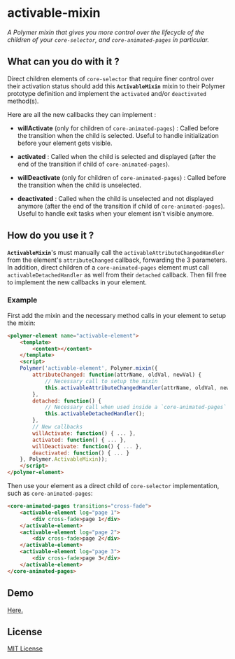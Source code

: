 # activable-mixin

_A Polymer mixin that gives you more control over the lifecycle of the children of your `core-selector`, and `core-animated-pages` in particular._

## What can you do with it ?

Direct children elements of `core-selector` that require finer control over their
activation status should add this **`ActivableMixin`** mixin to their Polymer
prototype definition and implement the `activated` and/or `deactivated` method(s).

Here are all the new callbacks they can implement :
* **willActivate** (only for children of `core-animated-pages`) :
Called before the transition when the child is selected. Useful to handle initialization
before your element gets visible.

* **activated** :
Called when the child is selected and displayed (after the end of the transition
if child of `core-animated-pages`).
* **willDeactivate** (only for children of `core-animated-pages`) :
Called before the transition when the child is unselected.

* **deactivated** :
Called when the child is unselected and not displayed anymore (after the end
of the transition if child of `core-animated-pages`).
Useful to handle exit tasks when your element isn't visible anymore.
 
## How do you use it ?

**`ActivableMixin`**'s must manually call the `activableAttributeChangedHandler` from the
element's `attributeChanged` callback, forwarding the 3 parameters. In addition, direct
children of a `core-animated-pages` element must call `activableDetachedHandler`
as well from their `detached` callback.
Then fill free to implement the new callbacks in your element.

### Example

First add the mixin and the necessary method calls in your element to setup the mixin:

```html
<polymer-element name="activable-element">
	<template>
		<content></content>
	</template>
	<script>
	Polymer('activable-element', Polymer.mixin({
		attributeChanged: function(attrName, oldVal, newVal) {
			// Necessary call to setup the mixin
			this.activableAttributeChangedHandler(attrName, oldVal, newVal);
		},
		detached: function() {
			// Necessary call when used inside a `core-animated-pages`
			this.activableDetachedHandler();
		},
		// New callbacks
		willActivate: function() { ... },
		activated: function() { ... },
		willDeactivate: function() { ... },
		deactivated: function() { ... }
	}, Polymer.ActivableMixin));
	</script>
</polymer-element>
```

Then use your element as a direct child of `core-selector` implementation, such as `core-animated-pages`:
```html
<core-animated-pages transitions="cross-fade">
	<activable-element log="page 1">
		<div cross-fade>page 1</div>
	</activable-element>
	<activable-element log="page 2">
		<div cross-fade>page 2</div>
	</activable-element>
	<activable-element log="page 3">
		<div cross-fade>page 3</div>
	</activable-element>
</core-animated-pages>
```

## Demo

[Here.](https://vguillou.github.io/0.5/activable-mixin/demo.html)

## License

[MIT License](http://opensource.org/licenses/MIT)